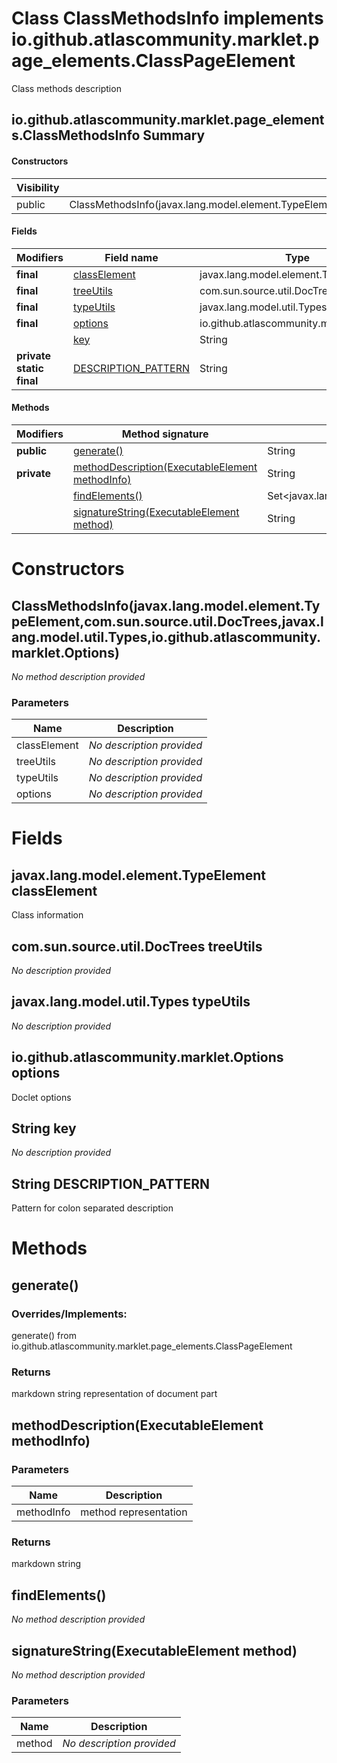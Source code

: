 Class ClassMethodsInfo implements io.github.atlascommunity.marklet.page_elements.ClassPageElement
=================================================================================================
Class methods description

io.github.atlascommunity.marklet.page_elements.ClassMethodsInfo Summary
-------
#### Constructors
| Visibility | Signature                                                                                                                                                |
| ---------- | -------------------------------------------------------------------------------------------------------------------------------------------------------- |
| public     | ClassMethodsInfo(javax.lang.model.element.TypeElement,com.sun.source.util.DocTrees,javax.lang.model.util.Types,io.github.atlascommunity.marklet.Options) |
#### Fields
| Modifiers                | Field name                                                     | Type                                     |
| ------------------------ | -------------------------------------------------------------- | ---------------------------------------- |
| **final**                | [classElement](#javaxlangmodelelementtypeelement-classelement) | javax.lang.model.element.TypeElement     |
| **final**                | [treeUtils](#comsunsourceutildoctrees-treeutils)               | com.sun.source.util.DocTrees             |
| **final**                | [typeUtils](#javaxlangmodelutiltypes-typeutils)                | javax.lang.model.util.Types              |
| **final**                | [options](#iogithubatlascommunitymarkletoptions-options)       | io.github.atlascommunity.marklet.Options |
|                          | [key](#javalangstring-key)                                     | String                                   |
| **private static final** | [DESCRIPTION_PATTERN](#javalangstring-description_pattern)     | String                                   |
#### Methods
| Modifiers   | Method signature                                                                                  | Return type                                     |
| ----------- | ------------------------------------------------------------------------------------------------- | ----------------------------------------------- |
| **public**  | [generate()](#generate)                                                                           | String                                          |
| **private** | [methodDescription(ExecutableElement methodInfo)](#methoddescriptionexecutableelement-methodinfo) | String                                          |
|             | [findElements()](#findelements)                                                                   | Set<javax.lang.model.element.ExecutableElement> |
|             | [signatureString(ExecutableElement method)](#signaturestringexecutableelement-method)             | String                                          |

Constructors
============
ClassMethodsInfo(javax.lang.model.element.TypeElement,com.sun.source.util.DocTrees,javax.lang.model.util.Types,io.github.atlascommunity.marklet.Options)
--------------------------------------------------------------------------------------------------------------------------------------------------------
*No method description provided*

### Parameters

| Name         | Description               |
| ------------ | ------------------------- |
| classElement | *No description provided* |
| treeUtils    | *No description provided* |
| typeUtils    | *No description provided* |
| options      | *No description provided* |

Fields
======
javax.lang.model.element.TypeElement classElement
-------------------------------------------------
Class information


com.sun.source.util.DocTrees treeUtils
--------------------------------------
*No description provided*


javax.lang.model.util.Types typeUtils
-------------------------------------
*No description provided*


io.github.atlascommunity.marklet.Options options
------------------------------------------------
Doclet options


String key
--------------------
*No description provided*


String DESCRIPTION_PATTERN
------------------------------------
Pattern for colon separated description


Methods
=======
generate()
----------
### Overrides/Implements:
generate() from io.github.atlascommunity.marklet.page_elements.ClassPageElement



### Returns

markdown string representation of document part


methodDescription(ExecutableElement methodInfo)
-----------------------------------------------


### Parameters

| Name       | Description           |
| ---------- | --------------------- |
| methodInfo | method representation |

### Returns

markdown string


findElements()
--------------
*No method description provided*


signatureString(ExecutableElement method)
-----------------------------------------
*No method description provided*

### Parameters

| Name   | Description               |
| ------ | ------------------------- |
| method | *No description provided* |


